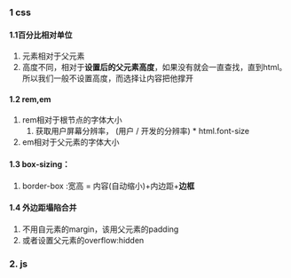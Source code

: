 ### 1 css

#### 1.1百分比相对单位

1. 元素相对于父元素
2. 高度不同，相对于**设置后的父元素高度**，如果没有就会一直查找，直到html。所以我们一般不设置高度，而选择让内容把他撑开

   

#### 1.2 rem,em

1. rem相对于根节点的字体大小
   1. 获取用户屏幕分辨率， (用户 / 开发的分辨率) * html.font-size
2. em相对于父元素的字体大小

#### 1.3 box-sizing：

1. border-box :宽高 = 内容(自动缩小)+内边距+**边框**

#### 1.4 外边距塌陷合并

1. 不用自元素的margin，该用父元素的padding
2. 或者设置父元素的overflow:hidden







### 2. js

